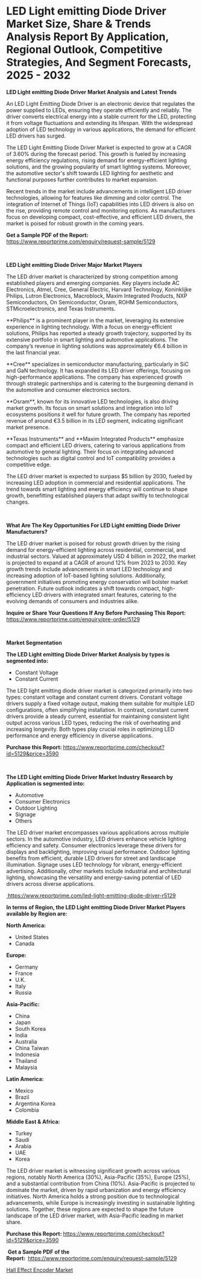 <p><h1>LED Light emitting Diode Driver Market Size, Share & Trends Analysis Report By Application, Regional Outlook, Competitive Strategies, And Segment Forecasts, 2025 - 2032</h1></p><p><strong>LED Light emitting Diode Driver Market Analysis and Latest Trends</strong></p>
<p><p>An LED Light Emitting Diode Driver is an electronic device that regulates the power supplied to LEDs, ensuring they operate efficiently and reliably. The driver converts electrical energy into a stable current for the LED, protecting it from voltage fluctuations and extending its lifespan. With the widespread adoption of LED technology in various applications, the demand for efficient LED drivers has surged.</p><p>The LED Light Emitting Diode Driver Market is expected to grow at a CAGR of 3.60% during the forecast period. This growth is fueled by increasing energy efficiency regulations, rising demand for energy-efficient lighting solutions, and the growing popularity of smart lighting systems. Moreover, the automotive sector's shift towards LED lighting for aesthetic and functional purposes further contributes to market expansion.</p><p>Recent trends in the market include advancements in intelligent LED driver technologies, allowing for features like dimming and color control. The integration of Internet of Things (IoT) capabilities into LED drivers is also on the rise, providing remote control and monitoring options. As manufacturers focus on developing compact, cost-effective, and efficient LED drivers, the market is poised for robust growth in the coming years.</p></p>
<p><strong>Get a Sample PDF of the Report:&nbsp;</strong> <a href="https://www.reportprime.com/enquiry/request-sample/5129?utm_campaign=3062&utm_medium=2&utm_source=Github&utm_content=ia&utm_term=19032025&utm_id=led-light-emitting-diode-driver">https://www.reportprime.com/enquiry/request-sample/5129</a></p>
<p>&nbsp;</p>
<p><strong>LED Light emitting Diode Driver Major Market Players</strong></p>
<p><p>The LED driver market is characterized by strong competition among established players and emerging companies. Key players include AC Electronics, Atmel, Cree, General Electric, Harvard Technology, Koninklijke Philips, Lutron Electronics, Macroblock, Maxim Integrated Products, NXP Semiconductors, On Semiconductor, Osram, ROHM Semiconductors, STMicroelectronics, and Texas Instruments.</p><p>**Philips** is a prominent player in the market, leveraging its extensive experience in lighting technology. With a focus on energy-efficient solutions, Philips has reported a steady growth trajectory, supported by its extensive portfolio in smart lighting and automotive applications. The company’s revenue in lighting solutions was approximately €6.4 billion in the last financial year.</p><p>**Cree** specializes in semiconductor manufacturing, particularly in SiC and GaN technology. It has expanded its LED driver offerings, focusing on high-performance applications. The company has experienced growth through strategic partnerships and is catering to the burgeoning demand in the automotive and consumer electronics sectors.</p><p>**Osram**, known for its innovative LED technologies, is also driving market growth. Its focus on smart solutions and integration into IoT ecosystems positions it well for future growth. The company has reported revenue of around €3.5 billion in its LED segment, indicating significant market presence.</p><p>**Texas Instruments** and **Maxim Integrated Products** emphasize compact and efficient LED drivers, catering to various applications from automotive to general lighting. Their focus on integrating advanced technologies such as digital control and IoT compatibility provides a competitive edge.</p><p>The LED driver market is expected to surpass $5 billion by 2030, fueled by increasing LED adoption in commercial and residential applications. The trend towards smart lighting and energy efficiency will continue to shape growth, benefitting established players that adapt swiftly to technological changes.</p></p>
<p>&nbsp;</p>
<p><strong>What Are The Key Opportunities For LED Light emitting Diode Driver Manufacturers?</strong></p>
<p><p>The LED driver market is poised for robust growth driven by the rising demand for energy-efficient lighting across residential, commercial, and industrial sectors. Valued at approximately USD 4 billion in 2022, the market is projected to expand at a CAGR of around 12% from 2023 to 2030. Key growth trends include advancements in smart LED technology and increasing adoption of IoT-based lighting solutions. Additionally, government initiatives promoting energy conservation will bolster market penetration. Future outlook indicates a shift towards compact, high-efficiency LED drivers with integrated smart features, catering to the evolving demands of consumers and industries alike.</p></p>
<p><strong>Inquire or Share Your Questions If Any Before Purchasing This Report:</strong> <a href="https://www.reportprime.com/enquiry/pre-order/5129?utm_campaign=3062&utm_medium=2&utm_source=Github&utm_content=ia&utm_term=19032025&utm_id=led-light-emitting-diode-driver">https://www.reportprime.com/enquiry/pre-order/5129</a></p>
<p>&nbsp;</p>
<p><strong>Market Segmentation</strong></p>
<p><strong>The LED Light emitting Diode Driver Market Analysis by types is segmented into:</strong></p>
<p><ul><li>Constant Voltage</li><li>Constant Current</li></ul></p>
<p><p>The LED light emitting diode driver market is categorized primarily into two types: constant voltage and constant current drivers. Constant voltage drivers supply a fixed voltage output, making them suitable for multiple LED configurations, often simplifying installation. In contrast, constant current drivers provide a steady current, essential for maintaining consistent light output across various LED types, reducing the risk of overheating and increasing longevity. Both types play crucial roles in optimizing LED performance and energy efficiency in diverse applications.</p></p>
<p><strong>Purchase this Report:&nbsp;</strong><a href="https://www.reportprime.com/checkout?id=5129&price=3590&utm_campaign=3062&utm_medium=2&utm_source=Github&utm_content=ia&utm_term=19032025&utm_id=led-light-emitting-diode-driver">https://www.reportprime.com/checkout?id=5129&price=3590</a></p>
<p>&nbsp;</p>
<p><strong>The LED Light emitting Diode Driver Market Industry Research by Application is segmented into:</strong></p>
<p><ul><li>Automotive</li><li>Consumer Electronics</li><li>Outdoor Lighting</li><li>Signage</li><li>Others</li></ul></p>
<p><p>The LED driver market encompasses various applications across multiple sectors. In the automotive industry, LED drivers enhance vehicle lighting efficiency and safety. Consumer electronics leverage these drivers for displays and backlighting, improving visual performance. Outdoor lighting benefits from efficient, durable LED drivers for street and landscape illumination. Signage uses LED technology for vibrant, energy-efficient advertising. Additionally, other markets include industrial and architectural lighting, showcasing the versatility and energy-saving potential of LED drivers across diverse applications.</p></p>
<p><a href="https://www.reportprime.com/led-light-emitting-diode-driver-r5129?utm_campaign=3062&utm_medium=2&utm_source=Github&utm_content=ia&utm_term=19032025&utm_id=led-light-emitting-diode-driver">&nbsp;https://www.reportprime.com/led-light-emitting-diode-driver-r5129</a></p>
<p><strong>In terms of Region, the LED Light emitting Diode Driver Market Players available by Region are:</strong></p>
<p>
    <p> <strong> North America: </strong>
        <ul>
            <li>United States</li>
            <li>Canada</li>
        </ul>
        </p> 
    <p> <strong> Europe: </strong>
        <ul>
            <li>Germany</li>
            <li>France</li>
            <li>U.K.</li>
            <li>Italy</li>
            <li>Russia</li>
        </ul>
        </p> 
    <p> <strong> Asia-Pacific: </strong>
        <ul>
            <li>China</li>
            <li>Japan</li>
            <li>South Korea</li>
            <li>India</li>
            <li>Australia</li>
            <li>China Taiwan</li>
            <li>Indonesia</li>
            <li>Thailand</li>
            <li>Malaysia</li>
        </ul>
        </p> 
    <p> <strong> Latin America: </strong>
        <ul>
            <li>Mexico</li>
            <li>Brazil</li>
            <li>Argentina Korea</li>
            <li>Colombia</li>
        </ul>
        </p> 
    <p> <strong> Middle East & Africa: </strong>
        <ul>
            <li>Turkey</li>
            <li>Saudi</li>
            <li>Arabia</li>
            <li>UAE</li>
            <li>Korea</li>
        </ul>
    </p>
    </p>
<p><p>The LED driver market is witnessing significant growth across various regions, notably North America (30%), Asia-Pacific (35%), Europe (25%), and a substantial contribution from China (10%). Asia-Pacific is projected to dominate the market, driven by rapid urbanization and energy efficiency initiatives. North America holds a strong position due to technological advancements, while Europe is increasingly investing in sustainable lighting solutions. Together, these regions are expected to shape the future landscape of the LED driver market, with Asia-Pacific leading in market share.</p></p>
<p><strong>Purchase this Report: </strong><a href="https://www.reportprime.com/checkout?id=5129&price=3590&utm_campaign=3062&utm_medium=2&utm_source=Github&utm_content=ia&utm_term=19032025&utm_id=led-light-emitting-diode-driver">https://www.reportprime.com/checkout?id=5129&price=3590</a></p>
<p>&nbsp;<strong>Get a Sample PDF of the Report:&nbsp;&nbsp;</strong><a href="https://www.reportprime.com/enquiry/request-sample/5129?utm_campaign=3062&utm_medium=2&utm_source=Github&utm_content=ia&utm_term=19032025&utm_id=led-light-emitting-diode-driver">https://www.reportprime.com/enquiry/request-sample/5129</a></p>
<p><strong></strong></p>
<p><p><a href="https://github.com/djembashote/Market-Research-Report-List-1/blob/main/hall-effect-encoder-market.md?utm_campaign=3062&utm_medium=2&utm_source=Github&utm_content=ia&utm_term=19032025&utm_id=led-light-emitting-diode-driver">Hall Effect Encoder Market</a></p></p>